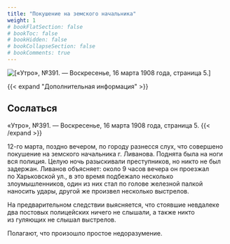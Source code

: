 ```yaml
---
title: "Покушение на земского начальника"
weight: 1
# bookFlatSection: false
# bookToc: false
# bookHidden: false
# bookCollapseSection: false
# bookComments: true
---
```


![[«Утро», №391. — Воскресенье, 16 марта 1908 года, страница 5.]](/static/img/papers/u10.jpg)

{{< expand "Дополнительная информация" >}}
## Сослаться
«Утро», №391. — Воскресенье, 16 марта 1908 года, страница 5.
{{< /expand >}}

12-го марта, поздно вечером, по городу разнесся слух, что совершено покушение на земского начальника г. Ливанова. Поднята была на ноги вся полиция. Целую ночь разыскивали преступников, но никто не был задержан. Ливанов объясняет: около 9 часов вечера он проезжал по Харьковской ул., в это время подбежало несколько злоумышленников, один из них стал по голове железной палкой наносить удары, другой же произвел несколько выстрелов.

На предварительном следствии выясняется, что стоявшие невдалеке два постовых полицейских ничего не слышали, а также никто из гуляющих не слышал выстрелов.

Полагают, что произошло простое недоразумение.

